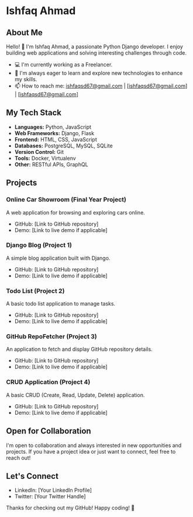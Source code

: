 # Ishfaq Ahmad

## About Me

Hello! 👋 I'm Ishfaq Ahmad, a passionate Python Django developer. I enjoy building web applications and solving interesting challenges through code.

- 💻 I'm currently working as a Freelancer.
- 🌱 I'm always eager to learn and explore new technologies to enhance my skills.
- 📫 How to reach me: ishfaqsd67@gmail.com | [ishfaqsd67@gmail.com] | [ishfaqsd67@gmail.com]

## My Tech Stack

- **Languages:** Python, JavaScript
- **Web Frameworks:** Django, Flask
- **Frontend:** HTML, CSS, JavaScript
- **Databases:** PostgreSQL, MySQL, SQLite
- **Version Control:** Git
- **Tools:** Docker, Virtualenv
- **Other:** RESTful APIs, GraphQL

## Projects

### Online Car Showroom (Final Year Project)

A web application for browsing and exploring cars online.

- GitHub: [Link to GitHub repository]
- Demo: [Link to live demo if applicable]

### Django Blog (Project 1)

A simple blog application built with Django.

- GitHub: [Link to GitHub repository]
- Demo: [Link to live demo if applicable]

### Todo List (Project 2)

A basic todo list application to manage tasks.

- GitHub: [Link to GitHub repository]
- Demo: [Link to live demo if applicable]

### GitHub RepoFetcher (Project 3)

An application to fetch and display GitHub repository details.

- GitHub: [Link to GitHub repository]
- Demo: [Link to live demo if applicable]

### CRUD Application (Project 4)

A basic CRUD (Create, Read, Update, Delete) application.

- GitHub: [Link to GitHub repository]
- Demo: [Link to live demo if applicable]

## Open for Collaboration

I'm open to collaboration and always interested in new opportunities and projects. If you have a project idea or just want to connect, feel free to reach out!

## Let's Connect

- LinkedIn: [Your LinkedIn Profile]
- Twitter: [Your Twitter Handle]

Thanks for checking out my GitHub! Happy coding! 🚀

